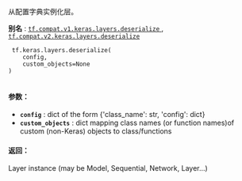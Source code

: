 从配置字典实例化层。

**别名** : [ `tf.compat.v1.keras.layers.deserialize` ](/api_docs/python/tf/keras/layers/deserialize), [ `tf.compat.v2.keras.layers.deserialize` ](/api_docs/python/tf/keras/layers/deserialize)

```
 tf.keras.layers.deserialize(
    config,
    custom_objects=None
)
 
```

#### 参数：
- **`config`** : dict of the form {'class_name': str, 'config': dict}
- **`custom_objects`** : dict mapping class names (or function names)of custom (non-Keras) objects to class/functions


#### 返回：
Layer instance (may be Model, Sequential, Network, Layer...)

